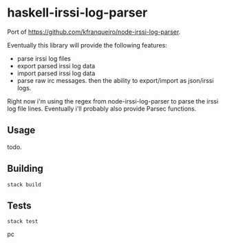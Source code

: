 # haskell-irssi-log-parser

Port of https://github.com/kfranqueiro/node-irssi-log-parser.

Eventually this library will provide the following features:
- parse irssi log files
- export parsed irssi log data
- import parsed irssi log data
- parse raw irc messages. then the ability to export/import as json/irssi logs.

Right now i'm using the regex from node-irssi-log-parser to parse the irssi log file lines. Eventually i'll probably also provide Parsec functions.

## Usage

todo.

## Building

```
stack build
```

## Tests

```
stack test
```

pc
